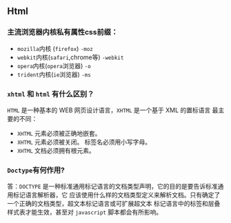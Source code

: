 ## Html

### 主流浏览器内核私有属性css前缀：
- `mozilla`内核 (`firefox`) `-moz`
- `webkit`内核(`safari`,chrome等) `-webkit`
- `opera`内核(`opera`浏览器) `-o`
- `trident`内核(`ie`浏览器) `-ms`

### `xhtml` 和 `html` 有什么区别？

`HTML` 是一种基本的 WEB 网页设计语言，`XHTML` 是一个基于 XML 的置标语言 最主要的不同：
-  `XHTML` 元素必须被正确地嵌套。 
- `XHTML` 元素必须被关闭。 标签名必须用小写字母。
- `XHTML` 文档必须拥有根元素。

### `Doctype`有何作用?

答：`DOCTYPE` 是一种标准通用标记语言的文档类型声明，它的目的是要告诉标准通用标记语言解析器，它 应该使用什么样的文档类型定义来解析文档。只有确定了一个正确的文档类型，超文本标记语言或可扩展超文本 标记语言中的标签和层叠样式表才能生效，甚至对 `javascript` 脚本都会有所影响。